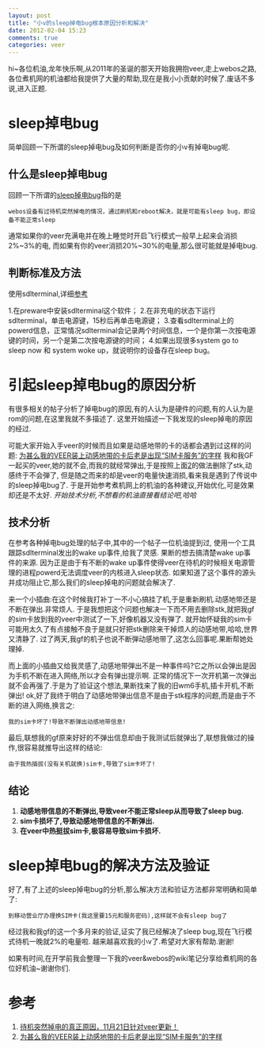 ```yaml
---
layout: post
title: "小v的sleep掉电bug根本原因分析和解决"
date: 2012-02-04 15:23
comments: true
categories: veer
---
```


  hi~各位机油,龙年快乐啊,从2011年的圣诞的那天开始我拥抱veer,走上webos之路,各位煮机网的机油都给我提供了大量的帮助,现在是我小小贡献的时候了.废话不多说,进入正题.

<!--more-->

# sleep掉电bug 
简单回顾一下所谓的sleep掉电bug及如何判断是否你的小v有掉电bug呢.

## 什么是sleep掉电bug
回顾一下所谓的[sleep掉电bug][1]指的是

	webos设备有过待机突然掉电的情况，通过刷机和reboot解决，就是可能有sleep bug，即设备不能正常sleep

通常如果你的veer充满电并在晚上睡觉时开启飞行模式一般早上起来会消损2%~3%的电,
而如果有你的veer消损20%~30%的电量,那么很可能就是掉电bug.

## 判断标准及方法
使用sdlterminal,详细[参考][1]

1.在preware中安装sdlterminal这个软件；
2.在非充电的状态下运行sdlterminal，单击电源键，15秒后再单击电源键；
3.查看sdlterminal上的powerd信息，正常情况sdlterminal会记录两个时间信息，一个是你第一次按电源键的时间，另一个是第二次按电源键的时间；
4.如果出现很多system go to sleep now 和 system woke up，就说明你的设备存在sleep bug。


# 引起sleep掉电bug的原因分析
  有很多相关的帖子分析了掉电bug的原因,有的人认为是硬件的问题,有的人认为是rom的问题,在这里我就不多描述了.
这里开始描述一下我发现的sleep掉电的原因的经过.

  可能大家开始入手veer的时候而且如果是动感地带的卡的话都会遇到过这样的问题:
[为甚么我的VEER装上动感地带的卡后老是出现“SIM卡服务”的字样][2]
我和我GF一起买的veer,她的就不会,而我的就经常弹出,于是按照上面[2][2]的做法删除了stk,动感终于不会弾了,
但是随之而来的却是veer的电量快速消损,看来我是遇到了传说中的sleep掉电bug了.
于是开始参考煮机网上的机油的各种建议,开始优化,可是效果却还是不太好.
*开始技术分析,不想看的机油直接看结论吧,哈哈*

## 技术分析
  在参考各种掉电bug处理的帖子中,其中的一个帖子一位机油提到过, 使用一个工具跟踪sdlterminal发出的wake up事件,给我了灵感.
果断的想去搞清楚wake up事件的来源.
因为正是由于有不断的wake up事件使得veer在待机的时候相关电源管理的进程powerd无法调度veer的内核进入sleep状态.
如果知道了这个事件的源头并成功阻止它,那么我们的sleep掉电的问题就会解决了.

  来一个小插曲:在这个时候我打补丁一不小心搞挂了机,于是重新刷机.动感地带还是不断在弹出.非常烦人.
于是我想把这个问题也解决一下而不用去删除stk,就把我gf的sim卡放到我的veer中测试了一下,好像机器又没有弾了.
就开始怀疑我的sim卡可能用太久了有点接触不良于是就只好把stk删除来干掉烦人的动感地带,哈哈,世界又清静了.
过了两天,我gf的机子也说不断弾动感地带了,这怎么回事呢.果断帮她处理掉.

  而上面的小插曲又给我灵感了,动感地带弾出不是一种事件吗?它之所以会弹出是因为手机不断在进入网络,所以才会有弹出提示啊.
正常的情况下一次开机第一次弹出就不会再强了.于是为了验证这个想法,果断找来了我的旧wm6手机,插卡开机,不断弹出!
ok,好了我终于明白了动感地带弹出信息不是由于stk程序的问题,而是由于不断的进入网络,换言之:

	我的sim卡坏了!导致不断弹出动感地带信息!

最后,联想我的gf原来好好的不弹出信息却由于我测试后就弹出了,联想我做过的操作,很容易就推导出这样的结论:

	由于我热插拔(没有关机就换)sim卡,导致了sim卡坏了!

## 结论
1. __动感地带信息的不断弹出,导致veer不能正常sleep从而导致了sleep bug.__
2. __sim卡损坏了,导致动感地带信息的不断弹出.__
3. __在veer中热挺拔sim卡,极容易导致sim卡损坏.__


# sleep掉电bug的解决方法及验证

好了,有了上述的sleep掉电bug的分析,那么解决方法和验证方法都非常明确和简单了:

	到移动营业厅办理换SIM卡(我这里要15元和服务密码),这样就不会有sleep bug了

经过我和我gf的这一个多月来的验证,证实了我已经解决了sleep bug,现在飞行模式待机一晚就2%的电量啦.
越来越喜欢我的小v了.希望对大家有帮助.谢谢!

如果有时间,在开学前我会整理一下我的veer&webos的wiki笔记分享给煮机网的各位好机油~谢谢你们.


# 参考
1. [待机突然掉电的真正原因，11月21日针对veer更新！][1]
2. [为甚么我的VEER装上动感地带的卡后老是出现“SIM卡服务”的字样][2]

[1]: http://bbs.zoopda.com/forum.php?mod=viewthread&tid=85588&fromuid=230125
[2]: http://bbs.zoopda.com/forum.php?mod=viewthread&tid=94264&fromuid=230125
